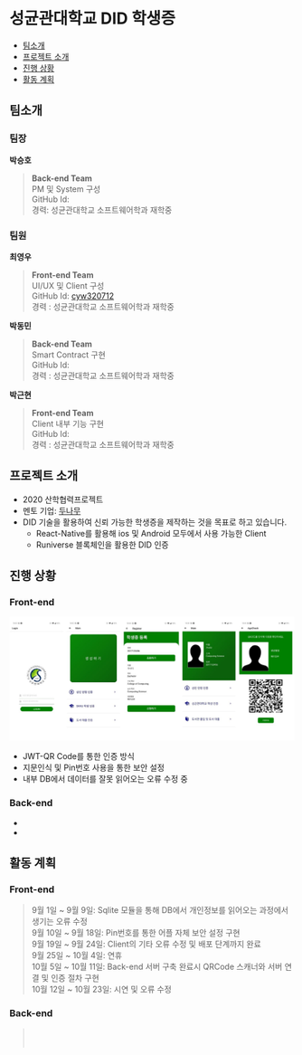 # 성균관대학교 DID 학생증
 * [팀소개](#Members)
 * [프로젝트 소개](#about_project)
 * [진행 상황](#now)
 * [활동 계획](#plan)

## <div id = "Members">팀소개</div>
### 팀장
**박승호**
> **Back-end Team**<br>
> PM 및 System 구성 <br>
> GitHub Id: <br>
> 경력: 성균관대학교 소프트웨어학과 재학중<br>

### 팀원
**최영우**
> **Front-end Team**<br>
> UI/UX 및 Client 구성 <br>
> GitHub Id: [cyw320712](https://github.com/cyw320712) <br>
> 경력 : 성균관대학교 소프트웨어학과 재학중<br>

**박동민**
> **Back-end Team**<br>
> Smart Contract 구현 <br>
> GitHub Id: <br>
> 경력 : 성균관대학교 소프트웨어학과 재학중<br>

**박근현**
> **Front-end Team**<br>
> Client 내부 기능 구현 <br>
> GitHub Id: <br>
> 경력 : 성균관대학교 소프트웨어학과 재학중<br>

## <div id = "about_project">프로젝트 소개</div>
 * 2020 산학협력프로젝트
 * 멘토 기업: [두나무](https://dunamu.com/views/01_main_ko.html)
 * DID 기술을 활용하여 신뢰 가능한 학생증을 제작하는 것을 목표로 하고 있습니다.
   * React-Native를 활용해 ios 및 Android 모두에서 사용 가능한 Client
   * Runiverse 블록체인을 활용한 DID 인증


## <div id= "now">진행 상황</div>
 ### Front-end
 ![](/images/DID_client.JPG)
  * JWT-QR Code를 통한 인증 방식<br>
  * 지문인식 및 Pin번호 사용을 통한 보안 설정<br>
  * 내부 DB에서 데이터를 잘못 읽어오는 오류 수정 중<br>
  
 ### Back-end
  * <br>
  * <br>
  
## <div id="plan">활동 계획</div>
  ### Front-end
   > 9월 1일 ~ 9월 9일: Sqlite 모듈을 통해 DB에서 개인정보를 읽어오는 과정에서 생기는 오류 수정 <br>
   > 9월 10일 ~ 9월 18일: Pin번호를 통한 어플 자체 보안 설정 구현 <br>
   > 9월 19일 ~ 9월 24일: Client의 기타 오류 수정 및 배포 단계까지 완료<br>
   > 9월 25일 ~ 10월 4일: 연휴<br>
   > 10월 5일 ~ 10월 11일: Back-end 서버 구축 완료시 QRCode 스캐너와 서버 연결 및 인증 절차 구현<br>
   > 10월 12일 ~ 10월 23일: 시연 및 오류 수정<br>
  ### Back-end
   > <br>
   > <br>
